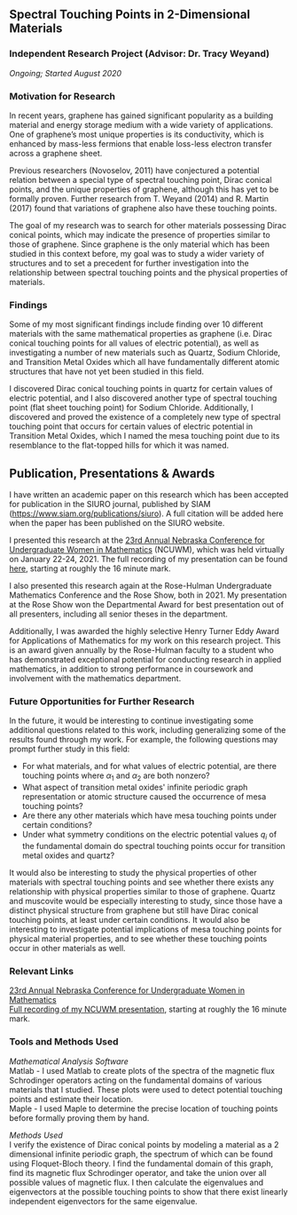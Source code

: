 ## Spectral Touching Points in 2-Dimensional Materials
### Independent Research Project (Advisor: Dr. Tracy Weyand)
*Ongoing; Started August 2020*

### Motivation for Research
In recent years, graphene has gained significant popularity as a building material and energy storage medium with a wide variety of applications. One of graphene’s most unique properties is its conductivity, which is enhanced by mass-less fermions that enable loss-less electron transfer across a graphene sheet. 

Previous researchers (Novoselov, 2011) have conjectured a potential relation between a special type of spectral touching point, Dirac conical points, and the unique properties of graphene, although this has yet to be formally proven. Further research from T. Weyand (2014) and R. Martin (2017) found that variations of graphene also have these touching points. 

The goal of my research was to search for other materials possessing Dirac conical points, which may indicate the presence of properties similar to those of graphene. Since graphene is the only material which has been studied in this context before, my goal was to study a wider variety of structures and to set a precedent for further investigation into the relationship between spectral touching points and the physical properties of materials. 

### Findings
Some of my most significant findings include finding over 10 different materials with the same mathematical properties as graphene (i.e. Dirac conical touching points for all values of electric potential), as well as investigating a number of new materials such as Quartz, Sodium Chloride, and Transition Metal Oxides which all have fundamentally different atomic structures that have not yet been studied in this field. 

I discovered Dirac conical touching points in quartz for certain values of electric potential, and I also discovered another type of spectral touching point (flat sheet touching point) for Sodium Chloride. Additionally, I discovered and proved the existence of a completely new type of spectral touching point that occurs for certain values of electric potential in Transition Metal Oxides, which I named the mesa touching point due to its resemblance to the flat-topped hills for which it was named. 

## Publication, Presentations & Awards
I have written an academic paper on this research which has been accepted for publication in the SIURO journal, published by SIAM (https://www.siam.org/publications/siuro). A full citation will be added here when the paper has been published on the SIURO website. 

I presented this research at the <a href="https://www.math.unl.edu/~ncuwm/23rdAnnual/">23rd Annual Nebraska Conference for Undergraduate Women in Mathematics</a> (NCUWM), which was held virtually on January 22-24, 2021. The full recording of my presentation can be found <a href="https://www.youtube.com/watch?v=YEHXWofqRZY&feature=youtu.be">here</a>, starting at roughly the 16 minute mark. 

I also presented this research again at the Rose-Hulman Undergraduate Mathematics Conference and the Rose Show, both in 2021. My presentation at the Rose Show won the Departmental Award for best presentation out of all presenters, including all senior theses in the department. 

Additionally, I was awarded the highly selective Henry Turner Eddy Award for Applications of Mathematics for my work on this research project. This is an award given annually by the Rose-Hulman faculty to a student who has demonstrated exceptional potential for conducting research in applied mathematics, in addition to strong performance in coursework and involvement with the mathematics department. 

### Future Opportunities for Further Research
In the future, it would be interesting to continue investigating some additional questions related to this work, including generalizing some of the results found through my work. For example, the following questions may prompt further study in this field:

- For what materials, and for what values of electric potential, are there touching points where $\alpha_1$ and $\alpha_2$ are both nonzero?
- What aspect of transition metal oxides' infinite periodic graph representation or atomic structure caused the occurrence of mesa touching points?
- Are there any other materials which have mesa touching points under certain conditions?
- Under what symmetry conditions on the electric potential values $q_i$ of the fundamental domain do spectral touching points occur for transition metal oxides and quartz?

It would also be interesting to study the physical properties of other materials with spectral touching points and see whether there exists any relationship with physical properties similar to those of graphene. Quartz and muscovite would be especially interesting to study, since those have a distinct physical structure from graphene but still have Dirac conical touching points, at least under certain conditions. It would also be interesting to investigate potential implications of mesa touching points for physical material properties, and to see whether these touching points occur in other materials as well. 

### Relevant Links
<a href="https://www.math.unl.edu/~ncuwm/23rdAnnual/">23rd Annual Nebraska Conference for Undergraduate Women in Mathematics</a> <br>
<a href="https://www.youtube.com/watch?v=YEHXWofqRZY&feature=youtu.be">Full recording of my NCUWM presentation</a>, starting at roughly the 16 minute mark. 

### Tools and Methods Used
*Mathematical Analysis Software* <br>
Matlab - I used Matlab to create plots of the spectra of the magnetic flux Schrodinger operators acting on the fundamental domains of various materials that I studied. These plots were used to detect potential touching points and estimate their location. <br>
Maple - I used Maple to determine the precise location of touching points before formally proving them by hand. 

*Methods Used* <br>
I verify the existence of Dirac conical points by modeling a material as a 2 dimensional infinite periodic graph, the spectrum of which can be found using Floquet-Bloch theory. I find the fundamental domain of this graph, find its magnetic flux Schrodinger operator, and take the union over all possible values of magnetic flux. I then calculate the eigenvalues and eigenvectors at the possible touching points to show that there exist linearly independent eigenvectors for the same eigenvalue. 
